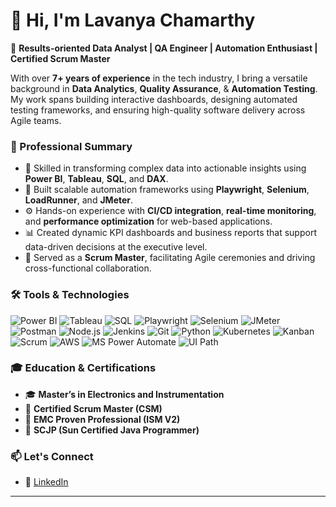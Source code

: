 ##
# 👋 Hi, I'm Lavanya Chamarthy

🎯 **Results-oriented Data Analyst | QA Engineer | Automation Enthusiast | Certified Scrum Master**

With over **7+ years of experience** in the tech industry, I bring a versatile background in **Data Analytics**, **Quality Assurance**, & **Automation Testing**.
My work spans building interactive dashboards, designing automated testing frameworks, and ensuring high-quality software delivery across Agile teams.

### 💼 Professional Summary
- 🧠 Skilled in transforming complex data into actionable insights using **Power BI**, **Tableau**, **SQL**, and **DAX**.
- 🤖 Built scalable automation frameworks using **Playwright**, **Selenium**, **LoadRunner**, and **JMeter**.
- ⚙️ Hands-on experience with **CI/CD integration**, **real-time monitoring**, and **performance optimization** for web-based applications.
- 📊 Created dynamic KPI dashboards and business reports that support data-driven decisions at the executive level.
- 👥 Served as a **Scrum Master**, facilitating Agile ceremonies and driving cross-functional collaboration.

### 🛠️ Tools & Technologies
<p align="left"> <img src="https://img.shields.io/badge/Power%20BI-F2C811?style=for-the-badge&logo=powerbi&logoColor=black" alt="Power BI"/> <img src="https://img.shields.io/badge/Tableau-E97627?style=for-the-badge&logo=tableau&logoColor=white" alt="Tableau"/> <img src="https://img.shields.io/badge/SQL-4479A1?style=for-the-badge&logo=postgresql&logoColor=white" alt="SQL"/> <img src="https://img.shields.io/badge/Playwright-2D2D2D?style=for-the-badge&logo=playwright&logoColor=green" alt="Playwright"/> <img src="https://img.shields.io/badge/Selenium-43B02A?style=for-the-badge&logo=selenium&logoColor=white" alt="Selenium"/> <img src="https://img.shields.io/badge/JMeter-D22128?style=for-the-badge&logo=apache&logoColor=white" alt="JMeter"/> <img src="https://img.shields.io/badge/Postman-FF6C37?style=for-the-badge&logo=postman&logoColor=white" alt="Postman"/> <img src="https://img.shields.io/badge/Node.js-339933?style=for-the-badge&logo=nodedotjs&logoColor=white" alt="Node.js"/> <img src="https://img.shields.io/badge/Jenkins-D24939?style=for-the-badge&logo=jenkins&logoColor=white" alt="Jenkins"/> <img src="https://img.shields.io/badge/Git-F05032?style=for-the-badge&logo=git&logoColor=white" alt="Git"/> <img src="https://img.shields.io/badge/Python-3776AB?style=for-the-badge&logo=python&logoColor=white" alt="Python"/> <img src="https://img.shields.io/badge/Kubernetes-326CE5?style=for-the-badge&logo=kubernetes&logoColor=white" alt="Kubernetes"/> <img src="https://img.shields.io/badge/Kanban-0052CC?style=for-the-badge&logo=trello&logoColor=white" alt="Kanban"/> <img src="https://img.shields.io/badge/Scrum-6DB33F?style=for-the-badge&logo=scrumalliance&logoColor=white" alt="Scrum"/> <img src="https://img.shields.io/badge/AWS-232F3E?style=for-the-badge&logo=amazonaws&logoColor=white" alt="AWS"/> <img src="https://img.shields.io/badge/Power%20Automate-0066FF?style=for-the-badge&logo=microsoft&logoColor=white" alt="MS Power Automate"/> <img src="https://img.shields.io/badge/UIPath-F36F21?style=for-the-badge&logo=uipath&logoColor=white" alt="UI Path"/> </p>

### 🎓 Education & Certifications
- 🎓 **Master’s in Electronics and Instrumentation**
- 🧾 **Certified Scrum Master (CSM)**
- 🧾 **EMC Proven Professional (ISM V2)**
- 🧾 **SCJP (Sun Certified Java Programmer)**

### 📫 Let's Connect
- 🔗 [LinkedIn](https://www.linkedin.com/in/lavanya-chamarthy-73358685)


---

<!--
**chamarthyl/chamarthyl** is a ✨ _special_ ✨ repository because its `README.md` (this file) appears on your GitHub profile.

Here are some ideas to get you started:

- 🔭 I’m currently working on ...
- 🌱 I’m currently learning ...
- 👯 I’m looking to collaborate on ...
- 🤔 I’m looking for help with ...
- 💬 Ask me about ...
- 📫 How to reach me: ...
- 😄 Pronouns: ...
- ⚡ Fun fact: ...
-->
